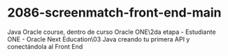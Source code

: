 # 2086-screenmatch-front-end-main
Java Oracle course, dentro de curso Oracle ONE\2da etapa - Estudiante ONE - Oracle Next Education\03 Java creando tu primera API y conectándola al Front End
